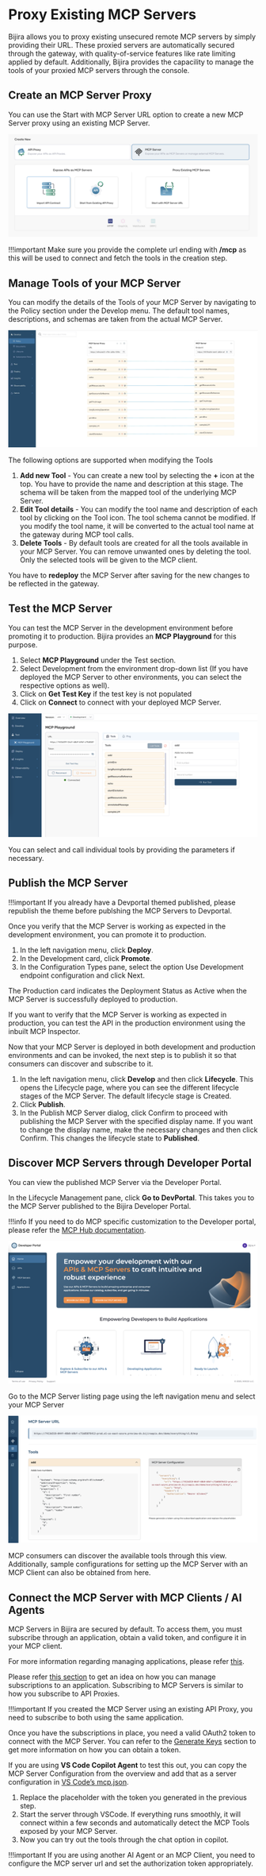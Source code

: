 # Proxy Existing MCP Servers

Bijira allows you to proxy existing unsecured remote MCP servers by simply providing their URL. These proxied servers are automatically secured through the gateway, with quality-of-service features like rate limiting applied by default. Additionally, Bijira provides the capacility to manage the tools of your proxied MCP servers through the console.

## Create an MCP Server Proxy

You can use the Start with MCP Server URL option to create a new MCP Server proxy using an existing MCP Server.

![Create MCP from endpoint](../assets/img/introduction/mcp/mcp-create-url.png)

!!!important
    Make sure you provide the complete url ending with **/mcp** as this will be used to connect and fetch the tools in the creation step.

## Manage Tools of your MCP Server

You can modify the details of the Tools of your MCP Server by navigating to the Policy section under the Develop menu. The default tool names, descriptions, and schemas are taken from the actual MCP Server.

![Manage MCP Tools](../assets/img/introduction/mcp/mcp-tool-list-external.jpg)

The following options are supported when modifying the Tools

1. **Add new Tool** - You can create a new tool by selecting the **+** icon at the top. You have to provide the name and description at this stage. The schema will be taken from the mapped tool of the underlying MCP Server.
2. **Edit Tool details** - You can modify the tool name and description of each tool by clicking on the Tool icon. The tool schema cannot be modified. If you modify the tool name, it will be converted to the actual tool name at the gateway during MCP tool calls.
3. **Delete Tools** - By default tools are created for all the tools available in your MCP Server. You can remove unwanted ones by deleting the tool. Only the selected tools will be given to the MCP client.

You have to **redeploy** the MCP Server after saving for the new changes to be reflected in the gateway.

## Test the MCP Server

You can test the MCP Server in the development environment before promoting it to production. Bijira provides an **MCP Playground** for this purpose.

1. Select **MCP Playground** under the Test section.
2. Select Development from the environment drop-down list (If you have deployed the MCP Server to other environments, you can select the respective options as well).
3. Click on **Get Test Key** if the test key is not populated
4. Click on **Connect** to connect with your deployed MCP Server.

![MCP Inspector](../assets/img/introduction/mcp/mcp-inspector-thirdparty.png)

You can select and call individual tools by providing the parameters if necessary.

## Publish the MCP Server

!!!important
    If you already have a Devportal themed published, please republish the theme before publshing the MCP Servers to Devportal.

Once you verify that the MCP Server is working as expected in the development environment, you can promote it to production.

1. In the left navigation menu, click **Deploy**.
2. In the Development card, click **Promote**.
3. In the Configuration Types pane, select the option Use Development endpoint configuration and click Next.

The Production card indicates the Deployment Status as Active when the MCP Server is successfully deployed to production.

If you want to verify that the MCP Server is working as expected in production, you can test the API in the production environment using the inbuilt MCP Inspector.

Now that your MCP Server is deployed in both development and production environments and can be invoked, the next step is to publish it so that consumers can discover and subscribe to it.


1. In the left navigation menu, click **Develop** and then click **Lifecycle**. This opens the Lifecycle page, where you can see the different lifecycle stages of the MCP Server. The default lifecycle stage is Created.
2. Click **Publish**.
3. In the Publish MCP Server dialog, click Confirm to proceed with publishing the MCP Server with the specified display name. If you want to change the display name, make the necessary changes and then click Confirm. This changes the lifecycle state to **Published**.

## Discover MCP Servers through Developer Portal

You can view the published MCP Server via the Developer Portal.

In the Lifecycle Management pane, click **Go to DevPortal**. This takes you to the MCP Server published to the Bijira Developer Portal.

!!!info
    If you need to do MCP specific customization to the Developer portal, please refer the [MCP Hub documentation](./devportal-mcp-hub.md).

![MCP Devportal landing](../assets/img/introduction/mcp/mcp-devportal-landing.png)

Go to the MCP Server listing page using the left navigation menu and select your MCP Server

![MCP in Devportal](../assets/img/introduction/mcp/mcp-devportal-thirdparty.png)

MCP consumers can discover the available tools through this view. Additionally, sample configurations for setting up the MCP Server with an MCP Client can also be obtained from here.

## Connect the MCP Server with MCP Clients / AI Agents

MCP Servers in Bijira are secured by default. To access them, you must subscribe through an application, obtain a valid token, and configure it in your MCP client.

For more information regarding managing applications, please refer [this](../devportal/manage-applications/create-an-application.md).

Please refer [this section](../devportal/manage-subscriptions/subscribe-to-an-api.md) to get an idea on how you can manage subscriptions to an application. Subscribing to MCP Servers is similar to how you subscribe to API Proxies.

!!!important
    If you created the MCP Server using an existing API Proxy, you need to subscribe to both using the same application.

Once you have the subscriptions in place, you need a valid OAuth2 token to connect with the MCP Server. You can refer to the [Generate Keys](../devportal/consuming-services/consume-an-api-secured-with-oauth2.md#generate-keys) section to get more information on how you can obtain a token.

If you are using **VS Code Copilot Agent** to test this out, you can copy the MCP Server Configuration from the overview and add that as a server configuration in [VS Code’s mcp.json](https://code.visualstudio.com/docs/copilot/chat/mcp-servers).

1. Replace the placeholder with the token you generated in the previous step.
2. Start the server through VSCode. If everything runs smoothly, it will connect within a few seconds and automatically detect the MCP Tools exposed by your MCP Server.
3. Now you can try out the tools through the chat option in copilot.

!!!important
    If you are using another AI Agent or an MCP Client, you need to configure the MCP server url and set the authorization token appropriately.

